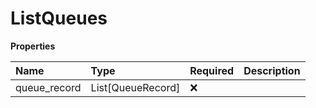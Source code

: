 # ListQueues

**Properties**

| Name         | Type              | Required | Description |
| :----------- | :---------------- | :------- | :---------- |
| queue_record | List[QueueRecord] | ❌       |             |

